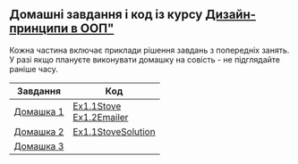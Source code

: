 ## Домашні завдання і код із курсу [Дизайн-принципи в ООП"](https://fwdays.com/event/design-oop-course)

Кожна частина включає приклади рішення завдань з попередніх занять. У разі якщо плануєте виконувати домашку на совість -
не підглядайте раніше часу.

| Завдання                     | Код                                                                          |
|------------------------------|------------------------------------------------------------------------------|
| [Домашка 1](Part1/README.md) | [Ex1.1Stove](Part1/Ex1.1Stove.php)<br>[Ex1.2Emailer](Part1/Ex1.2Emailer.php) |
| [Домашка 2](Part2/README.md) | [Ex1.1StoveSolution](Part2/Ex1.1StoveSolution)                               |
| [Домашка 3](Part2/README.md) |                                                                              |
